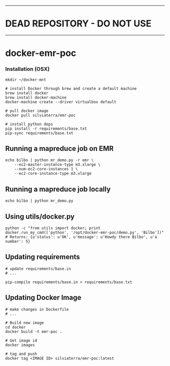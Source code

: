#
#
#
#
***

# DEAD REPOSITORY - DO NOT USE

***
#
#
#
#










# docker-emr-poc

### Installation (OSX)
```
mkdir ~/docker-mnt

# install Docker through brew and create a default machine
brew install docker
brew install docker-machine
docker-machine create --driver virtualbox default

# pull docker image
docker pull silviaterra/emr-poc

# install python deps
pip install -r requirements/base.txt
pip-sync requirements/base.txt
```

## Running a mapreduce job on EMR
```
echo bilbo | python mr_demo.py -r emr \
    --ec2-master-instance-type m3.xlarge \
    --num-ec2-core-instances 1 \
    --ec2-core-instance-type m3.xlarge
```

## Running a mapreduce job locally
```
echo bilbo | python mr_demo.py
```

## Using utils/docker.py
```
python -c "from utils import docker; print docker.run_my_cmd(['python', '/opt/docker-emr-poc/demo.py', 'Bilbo'])"
# Returns: {u'status': u'OK', u'message': u'Howdy there Bilbo', u'a number': 5}
```

## Updating requirements
```
# update requirements/base.in
# ...

pip-compile requirements/base.in > requirements/base.txt
```

## Updating Docker Image
```
# make changes in Dockerfile
# ...

# Build new image
cd docker
docker build -t emr-poc .

# Get image id
docker images

# tag and push
docker tag <IMAGE ID> silviaterra/emr-poc:latest
```
